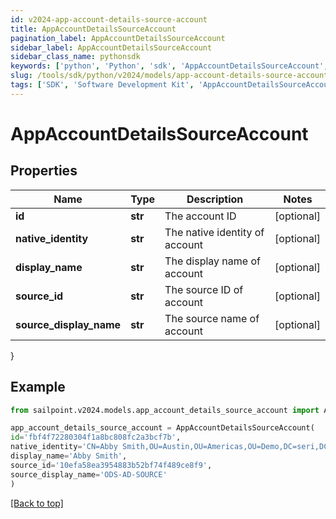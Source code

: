 ```yaml
---
id: v2024-app-account-details-source-account
title: AppAccountDetailsSourceAccount
pagination_label: AppAccountDetailsSourceAccount
sidebar_label: AppAccountDetailsSourceAccount
sidebar_class_name: pythonsdk
keywords: ['python', 'Python', 'sdk', 'AppAccountDetailsSourceAccount', 'V2024AppAccountDetailsSourceAccount'] 
slug: /tools/sdk/python/v2024/models/app-account-details-source-account
tags: ['SDK', 'Software Development Kit', 'AppAccountDetailsSourceAccount', 'V2024AppAccountDetailsSourceAccount']
---
```


# AppAccountDetailsSourceAccount


## Properties

Name | Type | Description | Notes
------------ | ------------- | ------------- | -------------
**id** | **str** | The account ID | [optional] 
**native_identity** | **str** | The native identity of account | [optional] 
**display_name** | **str** | The display name of account | [optional] 
**source_id** | **str** | The source ID of account | [optional] 
**source_display_name** | **str** | The source name of account | [optional] 
}

## Example

```python
from sailpoint.v2024.models.app_account_details_source_account import AppAccountDetailsSourceAccount

app_account_details_source_account = AppAccountDetailsSourceAccount(
id='fbf4f72280304f1a8bc808fc2a3bcf7b',
native_identity='CN=Abby Smith,OU=Austin,OU=Americas,OU=Demo,DC=seri,DC=acme,DC=com',
display_name='Abby Smith',
source_id='10efa58ea3954883b52bf74f489ce8f9',
source_display_name='ODS-AD-SOURCE'
)

```
[[Back to top]](#) 

